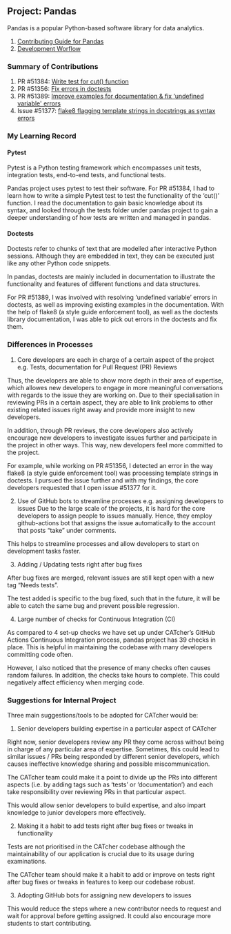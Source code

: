 ## Project: Pandas

Pandas is a popular Python-based software library for data analytics.

1. [Contributing Guide for Pandas](https://pandas.pydata.org/docs/dev/development/contributing.html)
2. [Development Worflow](https://pandas.pydata.org/docs/dev/development/contributing_codebase.html)

### Summary of Contributions

1. PR #51384: [Write test for cut() function](https://github.com/pandas-dev/pandas/pull/51384)
2. PR #51356: [Fix errors in doctests](https://github.com/pandas-dev/pandas/pull/51356)
3. PR #51389: [Improve examples for documentation & fix ‘undefined variable' errors](https://github.com/pandas-dev/pandas/pull/51389)
4. Issue #51377: [flake8 flagging template strings in docstrings as syntax errors](https://github.com/pandas-dev/pandas/issues/51377)

### My Learning Record

#### Pytest

Pytest is a Python testing framework which encompasses unit tests, integration tests, end-to-end tests, and functional tests. 

Pandas project uses pytest to test their software. For PR #51384, I had to learn how to write a simple Pytest test to test the functionality of the ‘cut()’ function. I read the documentation to gain basic knowledge about its syntax, and looked through the tests folder under pandas project to gain a deeper understanding of how tests are written and managed in pandas.

#### Doctests

Doctests refer to chunks of text that are modelled after interactive Python sessions. Although they are embedded in text, they can be executed just like any other Python code snippets.

In pandas, doctests are mainly included in documentation to illustrate the functionality and features of different functions and data structures.

For PR #51389, I was involved with resolving ‘undefined variable’ errors in doctests, as well as improving existing examples in the documentation. With the help of flake8 (a style guide enforcement tool), as well as the doctests library documentation, I was able to pick out errors in the doctests and fix them.

### Differences in Processes

1. Core developers are each in charge of a certain aspect of the project e.g. Tests, documentation for Pull Request (PR) Reviews

Thus, the developers are able to show more depth in their area of expertise, which allowes new developers to engage in more meaningful conversations with regards to the issue they are working on. Due to their specialisation in reviewing PRs in a certain aspect, they are able to link problems to other existing related issues right away and provide more insight to new developers.

In addition, through PR reviews, the core developers also actively encourage new developers to investigate issues further and participate in the project in other ways. This way, new developers feel more committed to the project.

For example, while working on PR #51356, I detected an error in the way flake8 (a style guide enforcement tool) was processing template strings in doctests. I pursued the issue further and with my findings, the core developers requested that I open issue #51377 for it.

2. Use of GitHub bots to streamline processes e.g. assigning developers to issues
Due to the large scale of the projects, it is hard for the core developers to assign people to issues manually. Hence, they employ github-actions bot that assigns the issue automatically to the account that posts “take” under comments.

This helps to streamline processes and allow developers to start on development tasks faster.

3. Adding / Updating tests right after bug fixes

After bug fixes are merged, relevant issues are still kept open with a new tag “Needs tests”.

The test added is specific to the bug fixed, such that in the future, it will be able to catch the same bug and prevent possible regression.

4. Large number of checks for Continuous Integration (CI)

As compared to 4 set-up checks we have set up under CATcher’s GitHub Actions Continuous Integration process, pandas project has 39 checks in place. This is helpful in maintaining the codebase with many developers committing code often.

However, I also noticed that the presence of many checks often causes random failures. In addition, the checks take hours to complete. This could negatively affect efficiency when merging code.

### Suggestions for Internal Project

Three main suggestions/tools to be adopted for CATcher would be:

1. Senior developers building expertise in a particular aspect of CATcher

Right now, senior developers review any PR they come across without being in charge of any particular area of expertise. Sometimes, this could lead to similar issues / PRs being responded by different senior developers, which causes ineffective knowledge sharing and possible miscommunication.

The CATcher team could make it a point to divide up the PRs into different aspects (i.e. by adding tags such as ‘tests’ or ‘documentation’) and each take responsibility over reviewing PRs in that particular aspect.

This would allow senior developers to build expertise, and also impart knowledge to junior developers more effectively.

2. Making it a habit to add tests right after bug fixes or tweaks in functionality

Tests are not prioritised in the CATcher codebase although the maintainability of our application is crucial due to its usage during examinations.

The CATcher team should make it a habit to add or improve on tests right after  bug fixes or tweaks in features to keep our codebase robust.

3. Adopting GitHub bots for assigning new developers to issues

This would reduce the steps where a new contributor needs to request and wait for approval before getting assigned. It could also encourage more students to start contributing.